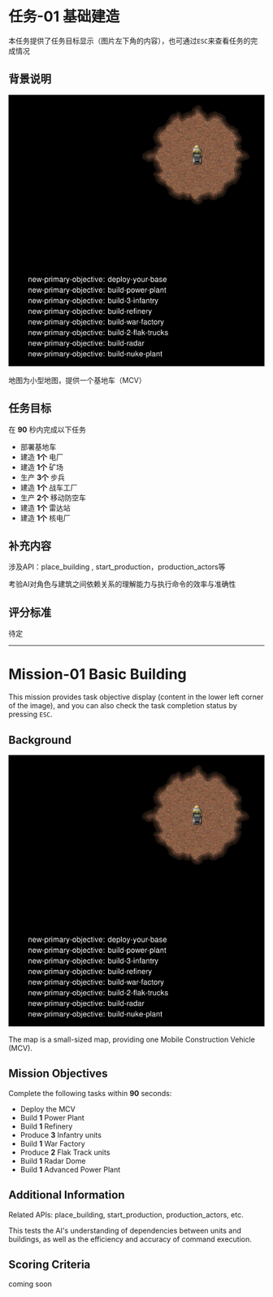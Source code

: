 # 任务-01 基础建造

本任务提供了任务目标显示（图片左下角的内容），也可通过`ESC`来查看任务的完成情况

## 背景说明

![地图](pic/mission-01-thumbnail.png)

地图为小型地图，提供一个基地车（MCV）

## 任务目标

在 **90** 秒内完成以下任务
- 部署基地车
- 建造 **1个** 电厂
- 建造 **1个** 矿场
- 生产 **3个** 步兵
- 建造 **1个** 战车工厂
- 生产 **2个** 移动防空车
- 建造 **1个** 雷达站
- 建造 **1个** 核电厂

## 补充内容

涉及API：place_building , start_production，production_actors等

考验AI对角色与建筑之间依赖关系的理解能力与执行命令的效率与准确性

## 评分标准

待定

---

# Mission-01 Basic Building

This mission provides task objective display (content in the lower left corner of the image), and you can also check the task completion status by pressing `ESC`.

## Background

![Map](pic/mission-01-thumbnail.png)

The map is a small-sized map, providing one Mobile Construction Vehicle (MCV).

## Mission Objectives

Complete the following tasks within **90** seconds:
- Deploy the MCV
- Build **1** Power Plant
- Build **1** Refinery
- Produce **3** Infantry units
- Build **1** War Factory
- Produce **2** Flak Track units
- Build **1** Radar Dome
- Build **1** Advanced Power Plant

## Additional Information

Related APIs: place_building, start_production, production_actors, etc.

This tests the AI's understanding of dependencies between units and buildings, as well as the efficiency and accuracy of command execution.

## Scoring Criteria

coming soon